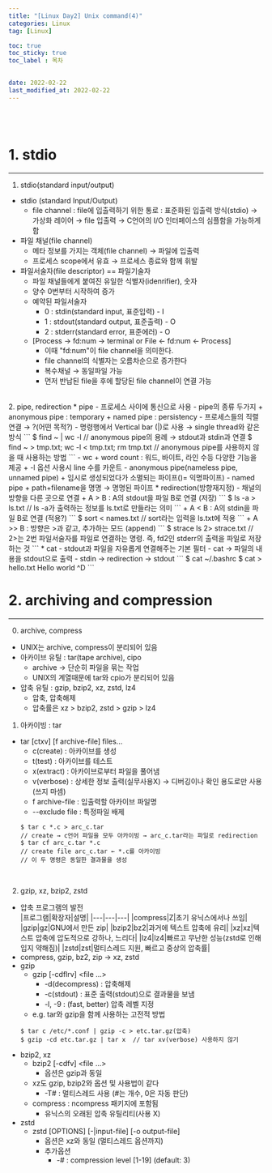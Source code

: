 ```yaml
---
title: "[Linux Day2] Unix command(4)"
categories: Linux
tag: [Linux]

toc: true
toc_sticky: true
toc_label : 목차

 
date: 2022-02-22
last_modified_at: 2022-02-22
---
```

<br>
<br>

# 1. stdio
---
1. stdio(standard input/output)
  * stdio (standard Input/Output)
    - file channel : file에 입출력하기 위한 통로 : 표준화된 입출력 방식(stdio) → 가상화 레이어 → file 입출력 → C언어의 I/O 인터페이스의 심플함을 가능하게 함
  * 파일 채널(file channel)
    - 메타 정보를 가지는 객체(file channel) → 파일에 입출력 
    - 프로세스 scope에서 유효 → 프로세스 종료와 함께 휘발
  * 파일서술자(file descriptor) == 파일기술자
    - 파일 채널들에게 붙여진 유일한 식별자(idenrifier), 숫자
    - 양수 0번부터 시작하여 증가
    - 예약된 파일서술자
      +  0 : stdin(standard input, 표준입력) - I
      +  1 : stdout(standard output, 표준출력) - O
      +  2 : stderr(standard error, 표준에러) - O
    - [Process → fd:num → terminal or File ← fd:num ← Process]
      +  이때 "fd:num"이 file channel을 의미한다.
      +  file channel의 식별자는 오름차순으로 증가한다
      +  복수채널 → 동일파일 가능
      +  먼저 반납된 file을 후에 할당된 file channel이 연결 가능
<br>
2. pipe, redirection
  * pipe
    - 프로세스 사이에 통신으로 사용
    - pipe의 종류 두가지
      + anonymous pipe : temporary
      + named pipe : persistency
    - 프로세스들의 직렬 연결 → ?(어떤 목적?)
    - 명령행에서 Vertical bar (|)로 사용 → single thread와 같은 방식
    ```
    $ find ~ | wc -l  // anonymous pipe의 용례 → stdout과 stdin과 연결
    $ find ~ > tmp.txt; wc -l < tmp.txt; rm tmp.txt // anonymous pipe를 사용하지 않을 때 사용하는 방법
    ```
    - wc
      + word count : 워드, 바이트, 라인 수등 다양한 기능을 제공
      + -l 옵션 사용시 line 수를 카운트
    - anonymous pipe(nameless pipe, unnamed pipe)
      + 임시로 생성되었다가 소멸되는 파이프()= 익명파이프)
    - named pipe
      + path+filename을 명명 → 명명된 파이프
  * redirection(방향재지정)
    - 채널의 방향을 다른 곳으로 연결
      + A > B : A의 stdout을 파일 B로 연결 (저장)
      ```
      $ ls -a > ls.txt  // ls -a가 출력하는 정보를 ls.txt로 만들라는 의미
      ```
      + A < B : A의 stdin을 파일 B로 연결 (적용?)
      ```
      $ sort < names.txt  // sort라는 입력을 ls.txt에 적용
      ```
      + A >> B : 방향은 >과 같고, 추가하는 모드 (append)
      ```
      $ strace ls 2> strace.txt  // 2>는 2번 파일서술자를 파일로 연결하는 명령. 즉, fd2인 stderr의 출력을 파일로 저장하는 것
      ```
  * cat
    - stdout과 파일을 자유롭게 연결해주는 기본 필터
    - cat → 파일의 내용을 stdout으로 출력
    - stdin → redirection → stdout
    ```
    $ cat ~/.bashrc
    $ cat > hello.txt
    Hello world
    ^D
    ```
<br>

# 2. archiving and compression
---
0. archive, compress
  * UNIX는 archive, compress이 분리되어 있음
  * 아카이브 유틸 : tar(tape archive), cipo
    - archive → 단순히 파일을 묶는 작업
    - UNIX의 계열때문에 tar와 cpio가 분리되어 있음
  * 압축 유틸 : gzip, bzip2, xz, zstd, lz4
    - 압축, 압축해제
    - 압축률은 xz > bzip2, zstd > gzip > lz4
1. 아카이빙 : tar
  * tar [ctxv] [f archive-file] files...
    - c(create) : 아카이브를 생성
    - t(test) : 아카이브를 테스트
    - x(extract) : 아카이브로부터 파일을 풀어냄
    - v(verbose) : 상세한 정보 출력(실무사용X) → 디버깅이나 확인 용도로만 사용(쓰지 마셈)
    - f archive-file : 입출력할 아카이브 파일명
    - --exclude file : 특정파일 배제
    ```
    $ tar c *.c > arc_c.tar  
    // create → c언어 파일을 모두 아카이빙 → arc_c.tar라는 파일로 redirection
    $ tar cf arc_c.tar *.c
    // create file arc_c.tar ← *.c를 아카이빙
    // 이 두 명령은 동일한 결과물을 생성
    ```
<br>

2. gzip, xz, bzip2, zstd
  * 압축 프로그램의 발전<br>
|프로그램|확장자|설명|
|---|---|---|
|compress|Z|초기 유닉스에서나 쓰임|
|gzip|gz|GNU에서 만든 zip|
|bzip2|bz2|과거에 텍스트 압축에 유리|
|xz|xz|텍스트 압축에 압도적으로 강하나, 느리다|
|lz4|lz4|빠르고 무난한 성능(zstd로 인해 입지 약해짐)|
|zstd|zst|멀티스레드 지원, 빠르고 중상의 압축률|
  * compress, gzip, bz2, zip → xz, zstd
  * gzip
    - gzip [-cdflrv] <file ...>
      + -d(decompress) : 압축해제
      + -c(stdout) : 표준 출력(stdout)으로 결과물을 보냄
      + -l, -9 : (fast, better) 압축 레벨 지정
    - e.g. tar와 gzip을 함께 사용하는 고전적 방법
    ```
    $ tar c /etc/*.conf | gzip -c > etc.tar.gz(압축)
    $ gzip -cd etc.tar.gz | tar x  // tar xv(verbose) 사용하지 않기
    ```
  * bzip2, xz
    - bzip2 [-cdfv] <file ...>
      + 옵션은 gzip과 동일
    - xz도 gzip, bzip2와 옵션 및 사용법이 같다
      + -T# : 멀티스레드 사용 (#는 개수, 0은 자동 판단)
    - compress : ncompress 패키지에 포함됨
      + 유닉스의 오래된 압축 유틸리티(사용 X)
  * zstd
    - zstd [OPTIONS] [-|input-file] [-o output-file]
      + 옵션은 xz와 동일 (멀티스레드 옵션까지)
      + 추가옵션
        * -# : compression level [1-19] (default: 3)
<br>